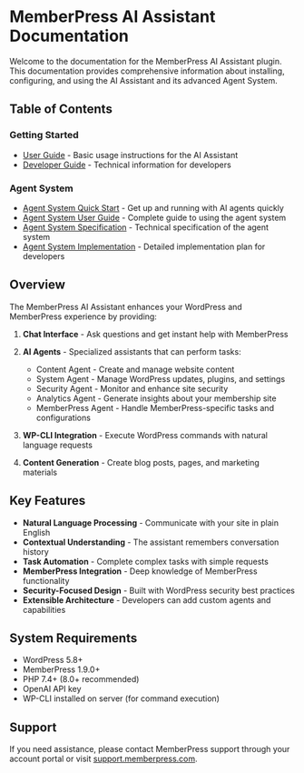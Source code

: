 # MemberPress AI Assistant Documentation

Welcome to the documentation for the MemberPress AI Assistant plugin. This documentation provides comprehensive information about installing, configuring, and using the AI Assistant and its advanced Agent System.

## Table of Contents

### Getting Started
- [User Guide](./user-guide.md) - Basic usage instructions for the AI Assistant
- [Developer Guide](./developer-guide.md) - Technical information for developers

### Agent System
- [Agent System Quick Start](./agent-system-quickstart.md) - Get up and running with AI agents quickly
- [Agent System User Guide](./agent-system-user-guide.md) - Complete guide to using the agent system
- [Agent System Specification](./agent-system-spec.md) - Technical specification of the agent system
- [Agent System Implementation](./agent-system-implementation.md) - Detailed implementation plan for developers

## Overview

The MemberPress AI Assistant enhances your WordPress and MemberPress experience by providing:

1. **Chat Interface** - Ask questions and get instant help with MemberPress
2. **AI Agents** - Specialized assistants that can perform tasks:
   - Content Agent - Create and manage website content
   - System Agent - Manage WordPress updates, plugins, and settings
   - Security Agent - Monitor and enhance site security
   - Analytics Agent - Generate insights about your membership site
   - MemberPress Agent - Handle MemberPress-specific tasks and configurations

3. **WP-CLI Integration** - Execute WordPress commands with natural language requests
4. **Content Generation** - Create blog posts, pages, and marketing materials

## Key Features

- **Natural Language Processing** - Communicate with your site in plain English
- **Contextual Understanding** - The assistant remembers conversation history
- **Task Automation** - Complete complex tasks with simple requests
- **MemberPress Integration** - Deep knowledge of MemberPress functionality
- **Security-Focused Design** - Built with WordPress security best practices
- **Extensible Architecture** - Developers can add custom agents and capabilities

## System Requirements

- WordPress 5.8+
- MemberPress 1.9.0+
- PHP 7.4+ (8.0+ recommended)
- OpenAI API key
- WP-CLI installed on server (for command execution)

## Support

If you need assistance, please contact MemberPress support through your account portal or visit [support.memberpress.com](https://support.memberpress.com).